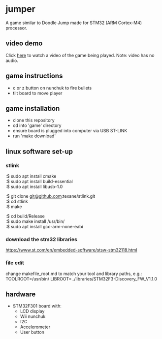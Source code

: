 # jumper
A game similar to Doodle Jump made for STM32 (ARM Cortex-M4) processor.

## video demo
Click [here](https://drive.google.com/file/d/1Gx4is2f0_Znnba_4_Oi3fZEkFp1OcODH/view?usp=sharing) to watch a video of the game being played.
Note: video has no audio.

## game instructions
* c or z button on nunchuk to fire bullets
* tilt board to move player

## game installation
* clone this repository
* cd into 'game' directory
* ensure board is plugged into computer via USB ST-LINK
* run 'make download'

## linux software set-up

### stlink

:$ sudo apt install cmake  
:$ sudo apt install build-essential  
:$ sudo apt install libusb-1.0  

:$ git clone git@github.com:texane/stlink.git  
:$ cd stlink  
:$ make  

:$ cd build/Release  
:$ sudo make install /usr/bin/  
:$ sudo apt install gcc-arm-none-eabi  

### download the stm32 libraries
https://www.st.com/en/embedded-software/stsw-stm32118.html

### file edit
change makefile_root.md to match your tool and library paths, e.g.:
TOOLROOT=/usr/bin/
LIBROOT=../libraries/STM32F3-Discovery_FW_V1.1.0

## hardware
* STM32F301 board with:
  * LCD display
  * Wii nunchuk
  * I2C
  * Accelerometer
  * User button

